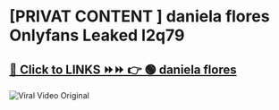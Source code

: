 
 # [PRIVAT CONTENT ] daniela flores Onlyfans Leaked l2q79

## <h2><a href="https://clipsfans.com/daniela_flores&ref=git">🔗 Click to LINKS ⏩⏩ 👉 🟢 daniela flores </a></h2>

<a href="https://clipsfans.com/daniela_flores&ref=git" rel="nofollow" data-target="animated-image.originalLink"><img src="https://i.ibb.co.com/xMMVF88/686577567.gif" alt="Viral Video Original" style="max-width: 100%; display: inline-block;" data-target="animated-image.originalImage"></a>

